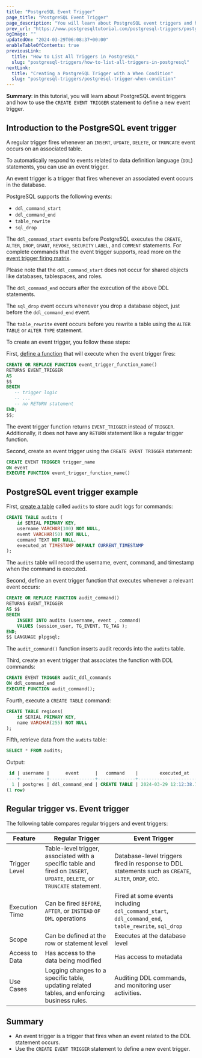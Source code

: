 ```yaml
---
title: "PostgreSQL Event Trigger"
page_title: "PostgreSQL Event Trigger"
page_description: "You will learn about PostgreSQL event triggers and how to use the CREATE EVENT TRIGGER statement to define a new event trigger."
prev_url: "https://www.postgresqltutorial.com/postgresql-triggers/postgresql-event-trigger/"
ogImage: ""
updatedOn: "2024-03-29T06:08:37+00:00"
enableTableOfContents: true
previousLink: 
  title: "How to List All Triggers in PostgreSQL"
  slug: "postgresql-triggers/how-to-list-all-triggers-in-postgresql"
nextLink: 
  title: "Creating a PostgreSQL Trigger with a When Condition"
  slug: "postgresql-triggers/postgresql-trigger-when-condition"
---
```





**Summary**: in this tutorial, you will learn about PostgreSQL event triggers and how to use the `CREATE EVENT TRIGGER` statement to define a new event trigger.


## Introduction to the PostgreSQL event trigger

A regular trigger fires whenever an `INSERT`, `UPDATE`, `DELETE`, or `TRUNCATE` event occurs on an associated table.

To automatically respond to events related to data definition language (`DDL`) statements, you can use an event trigger.

An event trigger is a trigger that fires whenever an associated event occurs in the database.

PostgreSQL supports the following events:

* `ddl_command_start`
* `ddl_command_end`
* `table_rewrite`
* `sql_drop`

The `ddl_command_start` events before PostgreSQL executes the `CREATE`, `ALTER`, `DROP`, `GRANT`, `REVOKE`, `SECURITY` `LABEL`, and `COMMENT` statements. For complete commands that the event trigger supports, read more on the [event trigger firing matrix](https://www.postgresql.org/docs/current/event-trigger-matrix.html).

Please note that the `ddl_command_start` does not occur for shared objects like databases, tablespaces, and roles.

The `ddl_command_end` occurs after the execution of the above DDL statements.

The `sql_drop` event occurs whenever you drop a database object, just before the `ddl_command_end` event.

The `table_rewrite` event occurs before you rewrite a table using the `ALTER TABLE` or `ALTER TYPE` statement.

To create an event trigger, you follow these steps:

First, [define a function](../postgresql-plpgsql/postgresql-create-function) that will execute when the event trigger fires:


```sql
CREATE OR REPLACE FUNCTION event_trigger_function_name()
RETURNS EVENT_TRIGGER
AS
$$
BEGIN
   -- trigger logic
   -- ...
   -- no RETURN statement
END;
$$;
```
The event trigger function returns `EVENT_TRIGGER` instead of `TRIGGER`. Additionally, it does not have any `RETURN` statement like a regular trigger function.

Second, create an event trigger using the `CREATE EVENT TRIGGER` statement:


```sql
CREATE EVENT TRIGGER trigger_name
ON event
EXECUTE FUNCTION event_trigger_function_name()
```

## PostgreSQL event trigger example

First, [create a table](../postgresql-tutorial/postgresql-create-table) called `audits` to store audit logs for commands:


```sql
CREATE TABLE audits (
    id SERIAL PRIMARY KEY,
    username VARCHAR(100) NOT NULL,
    event VARCHAR(50) NOT NULL,
    command TEXT NOT NULL,
    executed_at TIMESTAMP DEFAULT CURRENT_TIMESTAMP
);
```
The `audits` table will record the username, event, command, and timestamp when the command is executed.

Second, define an event trigger function that executes whenever a relevant event occurs:


```sql
CREATE OR REPLACE FUNCTION audit_command()
RETURNS EVENT_TRIGGER 
AS $$
BEGIN
    INSERT INTO audits (username, event , command)
    VALUES (session_user, TG_EVENT, TG_TAG );
END;
$$ LANGUAGE plpgsql;
```
The `audit_command()` function inserts audit records into the `audits` table.

Third, create an event trigger that associates the function with DDL commands:


```sql
CREATE EVENT TRIGGER audit_ddl_commands
ON ddl_command_end
EXECUTE FUNCTION audit_command();
```
Fourth, execute a `CREATE TABLE` command:


```sql
CREATE TABLE regions(
    id SERIAL PRIMARY KEY,
    name VARCHAR(255) NOT NULL   
);
```
Fifth, retrieve data from the `audits` table:


```sql
SELECT * FROM audits;
```
Output:


```sql
 id | username |      event      |   command    |        executed_at
----+----------+-----------------+--------------+----------------------------
  1 | postgres | ddl_command_end | CREATE TABLE | 2024-03-29 12:12:38.773734
(1 row)
```

## Regular trigger vs. Event trigger

The following table compares regular triggers and event triggers:



| Feature | Regular Trigger | Event Trigger |
| --- | --- | --- |
| Trigger Level | Table\-level trigger, associated with a specific table and fired on `INSERT`, `UPDATE`, `DELETE`, or `TRUNCATE` statement. | Database\-level triggers fired in response to DDL statements such as `CREATE`, `ALTER`, `DROP`, etc. |
| Execution Time | Can be fired `BEFORE`, `AFTER`, or `INSTEAD` `OF` `DML` operations | Fired at some events including `ddl_command_start`, `ddl_command_end`, `table_rewrite`, `sql_drop` |
| Scope | Can be defined at the row or statement level | Executes at the database level |
| Access to Data | Has access to the data being modified | Has access to metadata |
| Use Cases | Logging changes to a specific table, updating related tables, and enforcing business rules. | Auditing DDL commands, and monitoring user activities. |


## Summary

* An event trigger is a trigger that fires when an event related to the DDL statement occurs.
* Use the `CREATE EVENT TRIGGER` statement to define a new event trigger.

